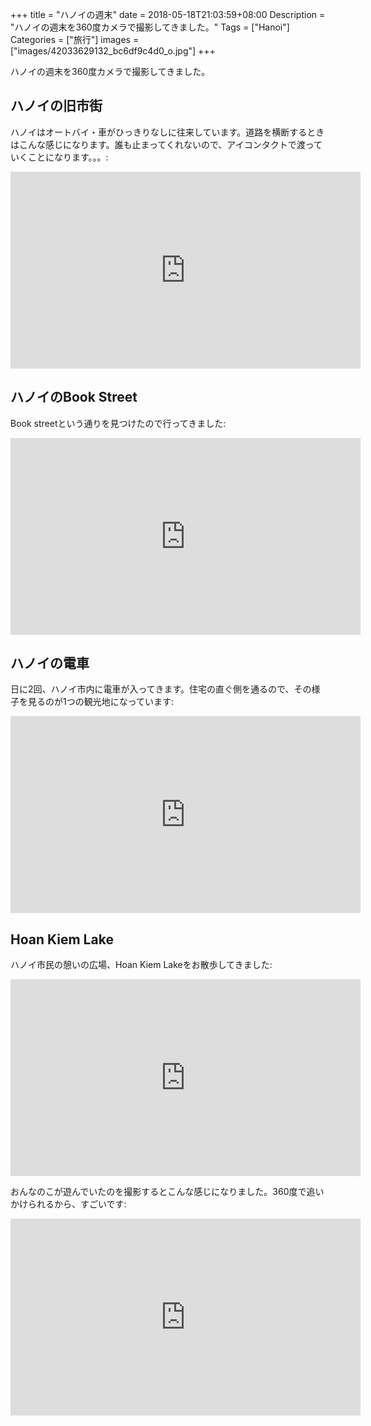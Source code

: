 +++
title = "ハノイの週末"
date = 2018-05-18T21:03:59+08:00
Description = "ハノイの週末を360度カメラで撮影してきました。"
Tags = ["Hanoi"]
Categories = ["旅行"]
images = ["images/42033629132_bc6df9c4d0_o.jpg"]
+++

ハノイの週末を360度カメラで撮影してきました。

## ハノイの旧市街
ハノイはオートバイ・車がひっきりなしに往来しています。道路を横断するときはこんな感じになります。誰も止まってくれないので、アイコンタクトで渡っていくことになります。。。:

<iframe width="560" height="315" src="https://www.youtube.com/embed/MNeaCnSmI08?rel=0" frameborder="0" allow="autoplay; encrypted-media" allowfullscreen></iframe>

## ハノイのBook Street
Book streetという通りを見つけたので行ってきました:

<iframe width="560" height="315" src="https://www.youtube.com/embed/djffo4tHOq0?rel=0" frameborder="0" allow="autoplay; encrypted-media" allowfullscreen></iframe>

## ハノイの電車
日に2回、ハノイ市内に電車が入ってきます。住宅の直ぐ側を通るので、その様子を見るのが1つの観光地になっています:

<iframe width="560" height="315" src="https://www.youtube.com/embed/9CaKMDWMNso?rel=0" frameborder="0" allow="autoplay; encrypted-media" allowfullscreen></iframe>

## Hoan Kiem Lake
ハノイ市民の憩いの広場、Hoan Kiem Lakeをお散歩してきました:

<iframe width="560" height="315" src="https://www.youtube.com/embed/slDFmIb9A5o?rel=0" frameborder="0" allow="autoplay; encrypted-media" allowfullscreen></iframe>

おんなのこが遊んでいたのを撮影するとこんな感じになりました。360度で追いかけられるから、すごいです:

<iframe width="560" height="315" src="https://www.youtube.com/embed/J1vaGbBrzGk?rel=0" frameborder="0" allow="autoplay; encrypted-media" allowfullscreen></iframe>
